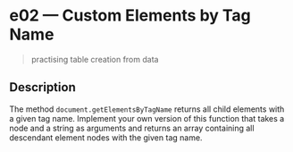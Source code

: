 # e02 &mdash; Custom Elements by Tag Name
> practising table creation from data

## Description

The method `document.getElementsByTagName` returns all child elements with a given tag name. Implement your own version of this function that takes a node and a string as arguments and returns an array containing all descendant element nodes with the given tag name.


